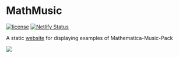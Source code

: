 # MathMusic
[![license](https://img.shields.io/badge/license-CC_BY_NC_SA-74c853.svg)](https://github.com/Genius-Society/Mathematica-Music-Pack/blob/web/LICENSE)
[![Netlify Status](https://api.netlify.com/api/v1/badges/4c303588-a7e2-4cb8-bd82-e32aa5c831e5/deploy-status)](https://mathmusic.netlify.app)

A static [website](https://mathmusic.netlify.app) for displaying examples of Mathematica-Music-Pack

![](https://foruda.gitee.com/images/1681966896514664617/0aa85937_10787834.png)